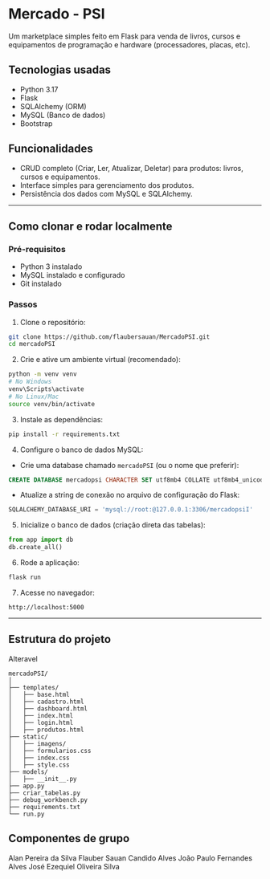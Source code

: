 # Mercado - PSI

Um marketplace simples feito em Flask para venda de livros, cursos e equipamentos de programação e hardware (processadores, placas, etc).

## Tecnologias usadas

* Python 3.17
* Flask
* SQLAlchemy (ORM)
* MySQL (Banco de dados)
* Bootstrap 

## Funcionalidades

* CRUD completo (Criar, Ler, Atualizar, Deletar) para produtos: livros, cursos e equipamentos.
* Interface simples para gerenciamento dos produtos.
* Persistência dos dados com MySQL e SQLAlchemy.

---

## Como clonar e rodar localmente

### Pré-requisitos

* Python 3 instalado
* MySQL instalado e configurado
* Git instalado

### Passos

1. Clone o repositório:

```bash
git clone https://github.com/flaubersauan/MercadoPSI.git
cd mercadoPSI
```

2. Crie e ative um ambiente virtual (recomendado):

```bash
python -m venv venv
# No Windows
venv\Scripts\activate
# No Linux/Mac
source venv/bin/activate
```

3. Instale as dependências:

```bash
pip install -r requirements.txt
```

4. Configure o banco de dados MySQL:

* Crie uma database chamado `mercadoPSI` (ou o nome que preferir):

```sql
CREATE DATABASE mercadopsi CHARACTER SET utf8mb4 COLLATE utf8mb4_unicode_ci;
```

* Atualize a string de conexão no arquivo de configuração do Flask:

```python
SQLALCHEMY_DATABASE_URI = 'mysql://root:@127.0.0.1:3306/mercadopsiI'
```

5. Inicialize o banco de dados (criação direta das tabelas):

```python
from app import db
db.create_all()
```

6. Rode a aplicação:

```bash
flask run
```

7. Acesse no navegador:

```
http://localhost:5000
```

---

## Estrutura do projeto

Alteravel

```
mercadoPSI/
│
├── templates/
│   ├── base.html
│   ├── cadastro.html
│   ├── dashboard.html
│   ├── index.html
│   ├── login.html
│   ├── produtos.html
├── static/
│   ├── imagens/
│   ├── formularios.css
│   ├── index.css
│   ├── style.css
├── models/
│   ├── __init__.py
├── app.py
├── criar_tabelas.py
├── debug_workbench.py
├── requirements.txt
└── run.py
```



## Componentes de grupo


Alan Pereira da Silva
Flauber Sauan Candido Alves
João Paulo Fernandes Alves
José Ezequiel Oliveira Silva


